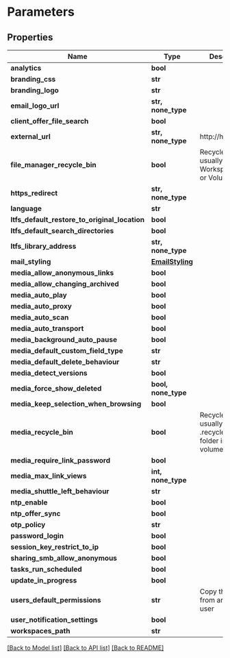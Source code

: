 # Parameters


## Properties

Name | Type | Description | Notes
------------ | ------------- | ------------- | -------------
**analytics** | **bool** |  | 
**branding_css** | **str** |  | 
**branding_logo** | **str** |  | 
**email_logo_url** | **str, none_type** |  | 
**client_offer_file_search** | **bool** |  | 
**external_url** | **str, none_type** | http://host/ | 
**file_manager_recycle_bin** | **bool** | Recycle bins are usually either in Workspace/Share or Volume folder | 
**https_redirect** | **str, none_type** |  | 
**language** | **str** |  | 
**ltfs_default_restore_to_original_location** | **bool** |  | 
**ltfs_default_search_directories** | **bool** |  | 
**ltfs_library_address** | **str, none_type** |  | 
**mail_styling** | [**EmailStyling**](EmailStyling.md) |  | 
**media_allow_anonymous_links** | **bool** |  | 
**media_allow_changing_archived** | **bool** |  | 
**media_auto_play** | **bool** |  | 
**media_auto_proxy** | **bool** |  | 
**media_auto_scan** | **bool** |  | 
**media_auto_transport** | **bool** |  | 
**media_background_auto_pause** | **bool** |  | 
**media_default_custom_field_type** | **str** |  | 
**media_default_delete_behaviour** | **str** |  | 
**media_detect_versions** | **bool** |  | 
**media_force_show_deleted** | **bool, none_type** |  | 
**media_keep_selection_when_browsing** | **bool** |  | 
**media_recycle_bin** | **bool** | Recycle bin is usually in the .recycle-bin folder in the volume root | 
**media_require_link_password** | **bool** |  | 
**media_max_link_views** | **int, none_type** |  | 
**media_shuttle_left_behaviour** | **str** |  | 
**ntp_enable** | **bool** |  | 
**ntp_offer_sync** | **bool** |  | 
**otp_policy** | **str** |  | 
**password_login** | **bool** |  | 
**session_key_restrict_to_ip** | **bool** |  | 
**sharing_smb_allow_anonymous** | **bool** |  | 
**tasks_run_scheduled** | **bool** |  | 
**update_in_progress** | **bool** |  | 
**users_default_permissions** | **str** | Copy this value from an existing user | 
**user_notification_settings** | **bool** |  | 
**workspaces_path** | **str** |  | 

[[Back to Model list]](../#documentation-for-models) [[Back to API list]](../#documentation-for-api-endpoints) [[Back to README]](../)


